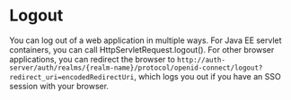 # Logout

You can log out of a web application in multiple ways. For Java EE servlet containers, you can call HttpServletRequest.logout(). For other browser applications, you can redirect the browser to `http://auth-server/auth/realms/{realm-name}/protocol/openid-connect/logout?redirect_uri=encodedRedirectUri`, which logs you out if you have an SSO session with your browser.
